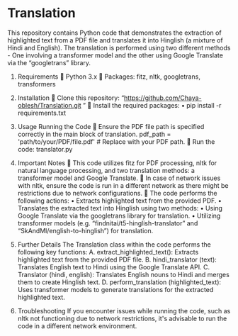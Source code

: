 # Translation
This repository contains Python code that demonstrates the extraction of highlighted text from a PDF file and translates it into Hinglish (a mixture of Hindi and English). 
The translation is performed using two different methods - One involving a transformer model and the other using Google Translate via the “googletrans” library.

1. Requirements
	Python 3.x
	Packages: fitz, nltk, googletrans, transformers

2.	Installation
   	Clone this repository:
   “https://github.com/Chaya-oblesh/Translation.git ”
   	Install the required packages:
   •	pip install -r requirements.txt
  	
3.	Usage
  Running the Code
  	Ensure the PDF file path is specified correctly in the main block of translation.
   pdf_path = 'path/to/your/PDF/file.pdf' # Replace with your PDF path.
  	Run the code:
   translator.py
  	
4.	Important Notes
	This code utilizes fitz for PDF processing, nltk for natural language processing, and two translation methods: a transformer model and Google Translate.
	In case of network issues with nltk, ensure the code is run in a different network as there might be restrictions due to network configurations.
	The code performs the following actions:
•	Extracts highlighted text from the provided PDF.
•	Translates the extracted text into Hinglish using two methods:
    •	Using Google Translate via the googletrans library for translation.
    •	Utilizing transformer models (e.g. “findnitai/t5-hinglish-translator” and “SkAndMl/english-to-hinglish”) for translation.
  	
5.	Further Details
The Translation class within the code performs the following key functions:
  A.	extract_highlighted_text(): Extracts highlighted text from the provided PDF file.
  B.	hindi_translator (text): Translates English text to Hindi using the Google Translate API.
  C.	Translator (hindi, english): Translates English nouns to Hindi and merges them to create Hinglish text.
  D.	perform_translation (highlighted_text): Uses transformer models to generate translations for the extracted highlighted text.

7.	Troubleshooting 
If you encounter issues while running the code, such as nltk not functioning due to network restrictions, it's advisable to run the code in a different network environment.


 

  	 


